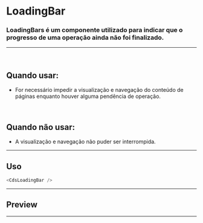 # LoadingBar

### LoadingBars é um componente utilizado para indicar que o progresso de uma operação ainda não foi finalizado.
---
<br />

## Quando usar:
- For necessário impedir a visualização e navegação do conteúdo de páginas enquanto houver alguma pendência de operação.

<br />

## Quando não usar:
- A visualização e navegação não puder ser interrompida.

---

## Uso

```js
<CdsLoadingBar />
```

---

## Preview

<DemoContainer
	:component="CdsLoadingBar"
/>

---

<script setup>
import CdsLoadingBar from '@/components/LoadingBar.vue';
</script>
